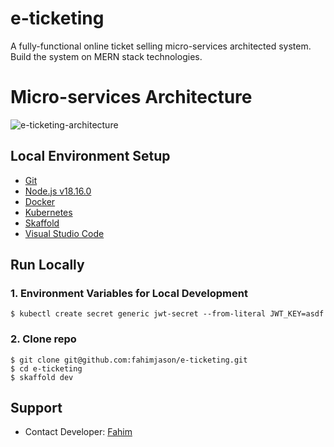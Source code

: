 # e-ticketing

A fully-functional online ticket selling micro-services architected system. Build the system on MERN stack technologies.

# Micro-services Architecture

![e-ticketing-architecture](https://i.ibb.co/kKH8t7d/01-11-design-drawio.png)

## Local Environment Setup

- [Git](https://git-scm.com/)
- [Node.js v18.16.0](https://nodejs.org/en/)
- [Docker](https://docs.docker.com/engine/install/)
- [Kubernetes](https://kubernetes.io/docs/setup/)
- [Skaffold](https://skaffold.dev/docs/install/)
- [Visual Studio Code](https://code.visualstudio.com/)

## Run Locally

### 1. Environment Variables for Local Development

```
$ kubectl create secret generic jwt-secret --from-literal JWT_KEY=asdf
```

### 2. Clone repo

```
$ git clone git@github.com:fahimjason/e-ticketing.git
$ cd e-ticketing
$ skaffold dev
```

## Support

- Contact Developer: [Fahim](mailto:fahimulhoquejason@gmail.com)

